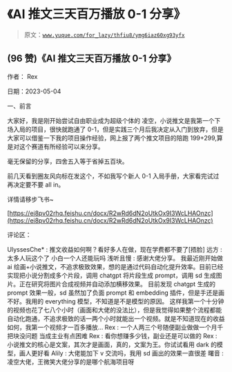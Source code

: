 # 《AI 推文三天百万播放 0-1 分享》

> 原文：[`www.yuque.com/for_lazy/thfiu8/ymg6iaz60xg93yfx`](https://www.yuque.com/for_lazy/thfiu8/ymg6iaz60xg93yfx)



## (96 赞)《AI 推文三天百万播放 0-1 分享》 

作者： Rex 

日期：2023-05-04 

一、前言 

大家好，我是刚开始尝试自由职业成为超级个体的 凌空，小说推文是我第一个下场入局的项目，很快就跑通了 0-1，但是实践三个月后我决定从入门到放弃，但是大家可以借鉴一下我的项目操作经验，网上报了两个推文项目的陪跑 199+299,算是对这个赛道有所经验可以来分享。 

毫无保留的分享，四舍五入等于省掉五百块。 

前几天看到圈友风向标在发这个，不如我写个新人 0-1 入局手册，大家看完试过再决定要不要 all in。 

详情请移步飞书~ 

[https://ei8pv02rhq.feishu.cn/docx/R2wRd6dN2oUtkOx9I3WcLHAOnzc](https://ei8pv02rhq.feishu.cn/docx/R2wRd6dN2oUtkOx9I3WcLHAOnzc) 

评论区： 

UlyssesChe* : 推文收益如何啊？看好多人在做，现在学费都不要了[捂脸] 远方 : 太多人玩这个了 小白一个人还能玩吗 浅听且慢 : 感谢大佬分享。 我最近刚开始做 ai 绘画+小说推文，不追求极致效果，想的是通过代码自动化提升效率。目前已经实现把小说分割成多个片段，调用 chatgpt 将片段生成 prompt，调用 sd 生成图片。正在研究将图片合成视频并自动添加横移效果。 目前发现 chatgpt 生成的 prompt 效果一般，sd 虽然加了负面 prompt 和 embedding 插件，但是手还是画不好。我用的 everything 模型，不知道是不是模型的原因。 这样我第一个十分钟的视频也花了七八个小时（画面和大佬的没法比），但是我觉得如果整个流程都能自动化跑通，不追求极致的话一两个小时就能出一个视频。就是不知道现在的收益如何，我第一个视频才一百多播放… Rex : 一个人两三个号随便副业做做一个月千把块没问题 当成主业有点困难 Rex : 看你想赚多少钱，副业还是可以做的 Rex : 小说推文的核心是文案，其次才是画面，真的，文案为王。你试试看用 dark 的模型，画人更好看 Alily : 大佬能加下 v 交流吗，我用 sd 画出的效果一直很差 曙音 : 凌空大佬，王微笑大佬分享的是哪个航海项目呀